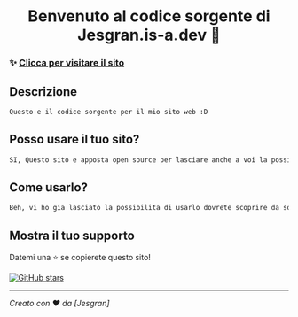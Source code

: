 <h1 align="center">Benvenuto al codice sorgente di Jesgran.is-a.dev 👋</h1>


### ✨ [Clicca per visitare il sito](jesgran.is-a.dev)

## Descrizione

```sh
Questo e il codice sorgente per il mio sito web :D
```

## Posso usare il tuo sito?

```sh
SI, Questo sito e apposta open source per lasciare anche a voi la possibilita di fare un portafolio personlale
```

## Come usarlo?

```sh
Beh, vi ho gia lasciato la possibilita di usarlo dovrete scoprire da soli come personalizzarlo ;)
```

## Mostra il tuo supporto

Datemi una ⭐️ se copierete questo sito!
<p>
<a href="https://github.com/Jesgran/jesgran.is-a.dev/stargazers"><img alt="GitHub stars" src="https://img.shields.io/github/stars/Jesgran/jesgran.is-a.dev?style=for-the-badge"></a>

</p>

***
_Creato con ❤️ da [Jesgran]_

